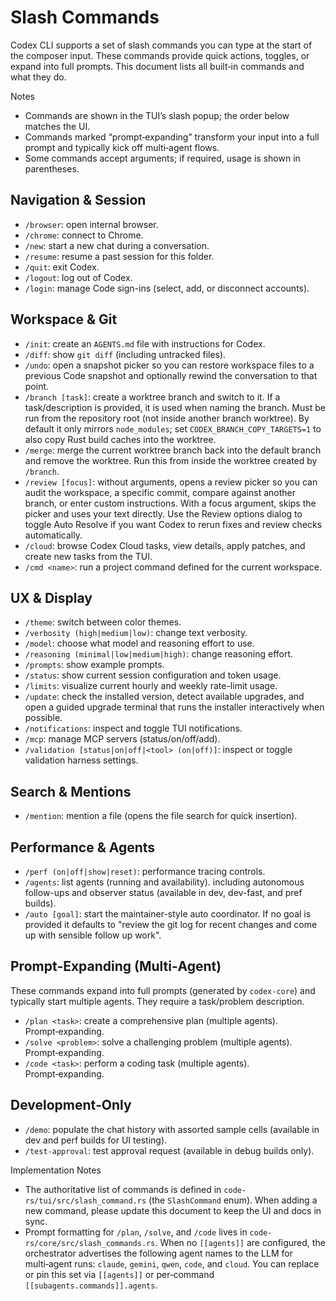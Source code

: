 # Slash Commands

Codex CLI supports a set of slash commands you can type at the start of the
composer input. These commands provide quick actions, toggles, or expand into
full prompts. This document lists all built‑in commands and what they do.

Notes

- Commands are shown in the TUI’s slash popup; the order below matches the UI.
- Commands marked “prompt‑expanding” transform your input into a full prompt and
  typically kick off multi‑agent flows.
- Some commands accept arguments; if required, usage is shown in parentheses.

## Navigation & Session

- `/browser`: open internal browser.
- `/chrome`: connect to Chrome.
- `/new`: start a new chat during a conversation.
- `/resume`: resume a past session for this folder.
- `/quit`: exit Codex.
- `/logout`: log out of Codex.
- `/login`: manage Code sign-ins (select, add, or disconnect accounts).

## Workspace & Git

- `/init`: create an `AGENTS.md` file with instructions for Codex.
- `/diff`: show `git diff` (including untracked files).
- `/undo`: open a snapshot picker so you can restore workspace files to a
  previous Code snapshot and optionally rewind the conversation to that point.
- `/branch [task]`: create a worktree branch and switch to it. If a
  task/description is provided, it is used when naming the branch. Must be run
  from the repository root (not inside another branch worktree). By default it
  only mirrors `node_modules`; set `CODEX_BRANCH_COPY_TARGETS=1` to also copy
  Rust build caches into the worktree.
- `/merge`: merge the current worktree branch back into the default branch and
  remove the worktree. Run this from inside the worktree created by `/branch`.
- `/review [focus]`: without arguments, opens a review picker so you can audit
  the workspace, a specific commit, compare against another branch, or enter
  custom instructions. With a focus argument, skips the picker and uses your
  text directly. Use the Review options dialog to toggle Auto Resolve if you
  want Codex to rerun fixes and review checks automatically.
- `/cloud`: browse Codex Cloud tasks, view details, apply patches, and create
  new tasks from the TUI.
- `/cmd <name>`: run a project command defined for the current workspace.

## UX & Display

- `/theme`: switch between color themes.
- `/verbosity (high|medium|low)`: change text verbosity.
- `/model`: choose what model and reasoning effort to use.
- `/reasoning (minimal|low|medium|high)`: change reasoning effort.
- `/prompts`: show example prompts.
- `/status`: show current session configuration and token usage.
- `/limits`: visualize current hourly and weekly rate-limit usage.
- `/update`: check the installed version, detect available upgrades, and open a
  guided upgrade terminal that runs the installer interactively when possible.
- `/notifications`: inspect and toggle TUI notifications.
- `/mcp`: manage MCP servers (status/on/off/add).
- `/validation [status|on|off|<tool> (on|off)]`: inspect or toggle validation
  harness settings.

## Search & Mentions

- `/mention`: mention a file (opens the file search for quick insertion).

## Performance & Agents

- `/perf (on|off|show|reset)`: performance tracing controls.
- `/agents`: list agents (running and availability).
  including autonomous follow-ups and observer status (available in dev,
  dev-fast, and pref builds).
- `/auto [goal]`: start the maintainer-style auto coordinator. If no goal is
  provided it defaults to "review the git log for recent changes and come up
  with sensible follow up work".

## Prompt‑Expanding (Multi‑Agent)

These commands expand into full prompts (generated by `codex-core`) and
typically start multiple agents. They require a task/problem description.

- `/plan <task>`: create a comprehensive plan (multiple agents). Prompt‑expanding.
- `/solve <problem>`: solve a challenging problem (multiple agents). Prompt‑expanding.
- `/code <task>`: perform a coding task (multiple agents). Prompt‑expanding.

## Development‑Only

- `/demo`: populate the chat history with assorted sample cells (available in
  dev and perf builds for UI testing).
- `/test-approval`: test approval request (available in debug builds only).

Implementation Notes

- The authoritative list of commands is defined in
  `code-rs/tui/src/slash_command.rs` (the `SlashCommand` enum). When adding a
  new command, please update this document to keep the UI and docs in sync.
- Prompt formatting for `/plan`, `/solve`, and `/code` lives in
  `code-rs/core/src/slash_commands.rs`.
  When no `[[agents]]` are configured, the orchestrator advertises the
  following agent names to the LLM for multi‑agent runs: `claude`, `gemini`,
  `qwen`, `code`, and `cloud`. You can replace or pin this set via `[[agents]]`
  or per‑command `[[subagents.commands]].agents`.
